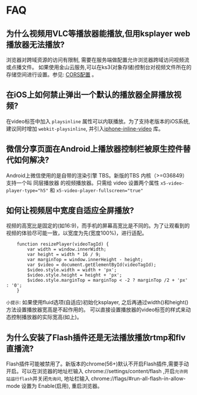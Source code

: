 # FAQ

## 为什么视频用VLC等播放器能播放,但用ksplayer web播放器无法播放?

浏览器对跨域资源的访问有限制, 需要在服务端做配置允许浏览器跨域访问视频流或点播文件。
如果使用金山云服务,可以在ks3(对象存储)控制台对视频文件所在的存储空间进行设置。参见: 
[CORS配置](https://docs.ksyun.com/read/latest/30/_book/service/cors.html) 。

## 在iOS上如何禁止弹出一个默认的播放器全屏播放视频?

在video标签中加入 `playsinline` 属性可以内联播放。为了支持老版本的iOS系统,建议同时增加 `webkit-playsinline`,
并引入[iphone-inline-video](https://github.com/bfred-it/iphone-inline-video) 库。

## 微信分享页面在Android上播放器控制栏被原生控件替代如何解决?

Android上微信使用的是自带的渲染引擎 TBS。新版的TBS 内核（>=036849）
支持一个叫 同层播放器 的视频播放器。只需给 video 设置两个属性 `x5-video-player-type="h5"`
和 `x5-video-player-fullscreen="true"`

## 如何让视频居中宽度自适应全屏播放?

视频的高宽比是固定的(如16:9)，而手机的屏幕高宽比是不同的。为了让观看到的视频的体验尽可能一致，以宽度为先(宽度100%)，进行适配。
        
        function resizePlayer(videoTagId) {
            var width = window.innerWidth;  
            var height = width * 16 / 9;
            var marginTop = window.innerHeight - height;
            var $video = document.getElementById(videoTagId);
            $video.style.width = width + 'px';
            $video.style.height = height + 'px';
            $video.style.marginTop = marginTop < -2 ? marginTop /2 + 'px' : '0';
        }

`小提示`: 如果使用fluid选项(自适应)初始化ksplayer, 之后再通过width()和height()方法设置播放器宽高是不起作用的。
可以直接设置播放器的video标签的样式来动态控制播放器的实际宽高(如上)。

## 为什么安装了Flash插件还是无法播放播放rtmp和flv直播流?

Flash插件可能被禁用了。新版本的chrome(56+)默认不开启Flash插件,需要手动开启。可以在浏览器的地址栏输入
chrome://settings/content/flash ,开启`允许网站运行flash`并关闭`先询问`, 地址栏输入 chrome://flags/#run-all-flash-in-allow-mode 设置为
Enable(启用), 重启浏览器。